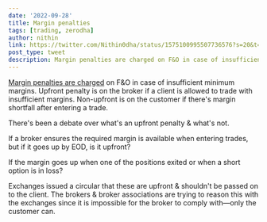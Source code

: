 ```yaml
---
date: '2022-09-28'
title: Margin penalties
tags: [trading, zerodha]
author: nithin
link: https://twitter.com/Nithin0dha/status/1575100995507736576?s=20&t=wVKZU8J0R988bJm13bxNIw
post_type: tweet
description: Margin penalties are charged on F&O in case of insufficient minimum margins...
---
```


[Margin penalties are charged](https://zerodha.com/z-connect/queries/stock-and-fo-queries/margins-margin-penalties-when-trading-with-leverage) on F&O in case of insufficient minimum margins. Upfront penalty is on the broker if a client is allowed to trade with insufficient margins. Non-upfront is on the customer if there's margin shortfall after entering a trade. 

There's been a debate over what's an upfront penalty & what's not.

If a broker ensures the required margin is available when entering trades, but if it goes up by EOD, is it upfront?

If the margin goes up when one of the positions exited or when a short option is in loss?

Exchanges issued a circular that these are upfront & shouldn't be passed on to the client. The brokers & broker associations are trying to reason this with the exchanges since it is impossible for the broker to comply with—only the customer can.  
 
